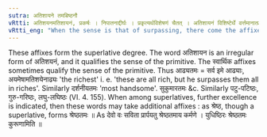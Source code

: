```yaml
---
sutra: अतिशायने तमबिष्ठनौ
vRtti: अतिशयनमतिशायनं, प्रकर्षः । निपातनाद्दीर्घः । प्रकृत्यर्थविशेषणं चैतत् । अतिशायनं विशिष्टेर्थे वर्त्तमानात्प्रातिपदिकात्स्वार्थे तमबिष्ठनौ प्रत्ययौ भवतः ॥
vRtti_eng: "When the sense is that of surpassing, there come the affixes तमप् (तम) and इष्ठन् (/- इष्ठ), after a nominal stem, the word retaining its denotation."
---
```

These affixes form the superlative degree. The word अतिशायन is an irregular form of अतिशयनं, and it qualifies the sense of the primitive. The स्वार्थिक affixes sometimes qualify the sense of the primitive. Thus आढ्यतमः = सर्व इमे आढ्याः, अयमेषामतिशयेनाढ्यः 'the richest' i. e. 'these are all rich, but he surpasses them all in riches'. Similarly दर्शनीयतमः 'most handsome'. सुकुमारतमः &c. Similarly पटु-पटिष्ठः, गुरु-गरिष्ठः, लघु-लघिष्ठः (VI. 4. 155). When among superlatives, further excellence is indicated, then these words may take additional affixes : as श्रेष्ठ, though a superlative, forms श्रेष्ठतमः ॥ As देवो वः सविता प्रार्पयतु श्रेष्ठतमाय कर्मणे । युधिष्ठिरः श्रेष्ठतमः कुरूणामिति ॥
